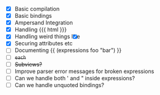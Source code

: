 - [x] Basic compilation
- [x] Basic bindings
- [x] Ampersand Integration
- [x] Handling {{{ html }}}
- [x] Handling weird things like <input type='checkbox' checked='{{foo.active}}'>
- [x] Securing attributes etc
- [ ] Documenting {{ (expressions foo "bar") }}
- [ ] ~~`each`~~
- [ ] ~~Subviews?~~
- [ ] Improve parser error messages for broken expressions
- [ ] Can we handle both ' and " inside expressions?
- [ ] Can we handle unquoted bindings?
